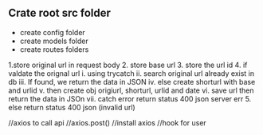 ## Crate root src folder 
- create config folder
- create models folder
- create routes folders



1.store original url in  request body
2. store base url
3. store the url id
4. if valdate the orignal url 
  i. using trycatch
  ii. search original url already exist in db
 iii. If found, we return the data in JSON
 iv. else create shorturl with base and urlid
 v. then create obj origiurl, shorturl, urlid and date
 vi. save url then return the data in JSOn
 vii. catch error return status 400 json server err
5. else return status 400 json (invalid url)


//axios to call api
//axios.post()
//install axios
//hook for user